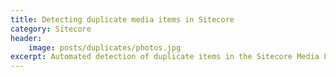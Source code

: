 ```yaml
---
title: Detecting duplicate media items in Sitecore
category: Sitecore
header:
    image: posts/duplicates/photos.jpg
excerpt: Automated detection of duplicate items in the Sitecore Media Library
---
```

